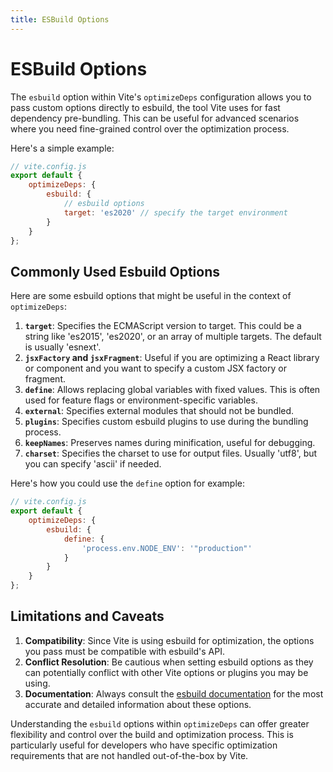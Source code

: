 ```yaml
---
title: ESBuild Options
---
```


# ESBuild Options

The `esbuild` option within Vite's `optimizeDeps` configuration allows you to pass custom options directly to esbuild, the tool Vite uses for fast dependency pre-bundling. This can be useful for advanced scenarios where you need fine-grained control over the optimization process.

Here's a simple example:

```js
// vite.config.js
export default {
	optimizeDeps: {
		esbuild: {
			// esbuild options
			target: 'es2020' // specify the target environment
		}
	}
};
```

## Commonly Used Esbuild Options

Here are some esbuild options that might be useful in the context of `optimizeDeps`:

1. **`target`**: Specifies the ECMAScript version to target. This could be a string like 'es2015', 'es2020', or an array of multiple targets. The default is usually 'esnext'.
2. **`jsxFactory` and `jsxFragment`**: Useful if you are optimizing a React library or component and you want to specify a custom JSX factory or fragment.
3. **`define`**: Allows replacing global variables with fixed values. This is often used for feature flags or environment-specific variables.
4. **`external`**: Specifies external modules that should not be bundled.
5. **`plugins`**: Specifies custom esbuild plugins to use during the bundling process.
6. **`keepNames`**: Preserves names during minification, useful for debugging.
7. **`charset`**: Specifies the charset to use for output files. Usually 'utf8', but you can specify 'ascii' if needed.

Here's how you could use the `define` option for example:

```js
// vite.config.js
export default {
	optimizeDeps: {
		esbuild: {
			define: {
				'process.env.NODE_ENV': '"production"'
			}
		}
	}
};
```

## Limitations and Caveats

1. **Compatibility**: Since Vite is using esbuild for optimization, the options you pass must be compatible with esbuild's API.
2. **Conflict Resolution**: Be cautious when setting esbuild options as they can potentially conflict with other Vite options or plugins you may be using.
3. **Documentation**: Always consult the [esbuild documentation](https://esbuild.github.io/api/) for the most accurate and detailed information about these options.

Understanding the `esbuild` options within `optimizeDeps` can offer greater flexibility and control over the build and optimization process. This is particularly useful for developers who have specific optimization requirements that are not handled out-of-the-box by Vite.
